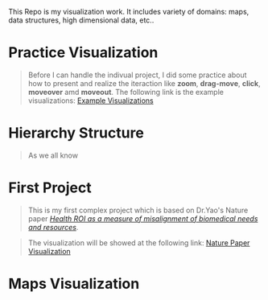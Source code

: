 This Repo is my visualization work. It includes variety of domains: maps, data structures, high dimensional data, etc..

Practice Visualization
=========
>Before I can handle the indivual project, I did some practice about how to present and realize the iteraction like **zoom**, **drag-move**, **click**, **moveover** amd **moveout**. The following link is the example visualizations:
[Example Visualizations](https://wangku.github.io/Visualizations/practice.html)

Hierarchy Structure
=========
>As we all know

First Project
=========
>This is my first complex project which is based on Dr.Yao's Nature paper *[Health ROI as a measure of misalignment of biomedical needs and resources](http://www.nature.com/nbt/journal/v33/n8/full/nbt.3276.html)*.

>The visualization will be showed at the following link:
[Nature Paper Visualization](https://wangku.github.io/Visualizations/1st%20project/test_new.html)

Maps Visualization
=========


